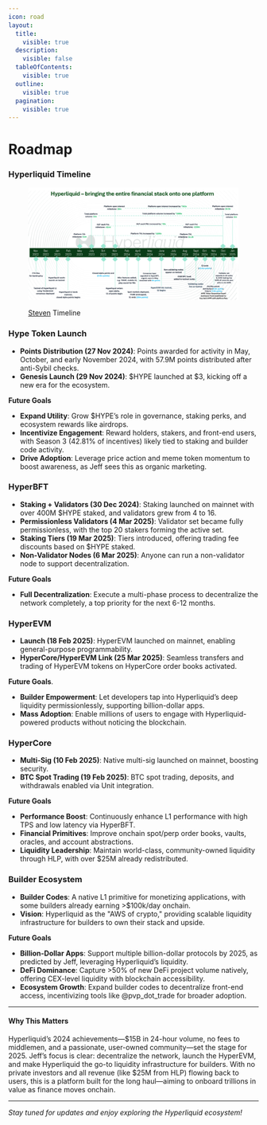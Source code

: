 ```yaml
---
icon: road
layout:
  title:
    visible: true
  description:
    visible: false
  tableOfContents:
    visible: true
  outline:
    visible: true
  pagination:
    visible: true
---
```


# Roadmap

### Hyperliquid Timeline

<figure><img src="../../.gitbook/assets/GgYd0fKacAA3uUb-Photoroom.png" alt=""><figcaption><p><a href="https://x.com/stevenyuntcap/status/1875221019356754143">Steven</a> Timeline</p></figcaption></figure>

### Hype Token Launch

* **Points Distribution (27 Nov 2024)**: Points awarded for activity in May, October, and early November 2024, with 57.9M points distributed after anti-Sybil checks.
* **Genesis Launch (29 Nov 2024)**: $HYPE launched at $3, kicking off a new era for the ecosystem.

**Future Goals**

* **Expand Utility**: Grow $HYPE’s role in governance, staking perks, and ecosystem rewards like airdrops.
* **Incentivize Engagement**: Reward holders, stakers, and front-end users, with Season 3 (42.81% of incentives) likely tied to staking and builder code activity.
* **Drive Adoption**: Leverage price action and meme token momentum to boost awareness, as Jeff sees this as organic marketing.

### HyperBFT

* **Staking + Validators (30 Dec 2024)**: Staking launched on mainnet with over 400M $HYPE staked, and validators grew from 4 to 16.
* **Permissionless Validators (4 Mar 2025)**: Validator set became fully permissionless, with the top 20 stakers forming the active set.
* **Staking Tiers (19 Mar 2025)**: Tiers introduced, offering trading fee discounts based on $HYPE staked.
* **Non-Validator Nodes (6 Mar 2025)**: Anyone can run a non-validator node to support decentralization.

**Future Goals**

* **Full Decentralization**: Execute a multi-phase process to decentralize the network completely, a top priority for the next 6-12 months.

### HyperEVM

* **Launch (18 Feb 2025)**: HyperEVM launched on mainnet, enabling general-purpose programmability.
* **HyperCore/HyperEVM Link (25 Mar 2025)**: Seamless transfers and trading of HyperEVM tokens on HyperCore order books activated.

**Future Goals**.

* **Builder Empowerment**: Let developers tap into Hyperliquid’s deep liquidity permissionlessly, supporting billion-dollar apps.
* **Mass Adoption**: Enable millions of users to engage with Hyperliquid-powered products without noticing the blockchain.

### HyperCore

* **Multi-Sig (10 Feb 2025)**: Native multi-sig launched on mainnet, boosting security.
* **BTC Spot Trading (19 Feb 2025)**: BTC spot trading, deposits, and withdrawals enabled via Unit integration.

**Future Goals**

* **Performance Boost**: Continuously enhance L1 performance with high TPS and low latency via HyperBFT.
* **Financial Primitives**: Improve onchain spot/perp order books, vaults, oracles, and account abstractions.
* **Liquidity Leadership**: Maintain world-class, community-owned liquidity through HLP, with over $25M already redistributed.

### Builder Ecosystem

* **Builder Codes**: A native L1 primitive for monetizing applications, with some builders already earning >$100k/day onchain.
* **Vision**: Hyperliquid as the "AWS of crypto," providing scalable liquidity infrastructure for builders to own their stack and upside.

**Future Goals**

* **Billion-Dollar Apps**: Support multiple billion-dollar protocols by 2025, as predicted by Jeff, leveraging Hyperliquid’s liquidity.
* **DeFi Dominance**: Capture >50% of new DeFi project volume natively, offering CEX-level liquidity with blockchain accessibility.
* **Ecosystem Growth**: Expand builder codes to decentralize front-end access, incentivizing tools like @pvp\_dot\_trade for broader adoption.

***

#### Why This Matters

Hyperliquid’s 2024 achievements—$15B in 24-hour volume, no fees to middlemen, and a passionate, user-owned community—set the stage for 2025. Jeff’s focus is clear: decentralize the network, launch the HyperEVM, and make Hyperliquid the go-to liquidity infrastructure for builders. With no private investors and all revenue (like $25M from HLP) flowing back to users, this is a platform built for the long haul—aiming to onboard trillions in value as finance moves onchain.

***

_Stay tuned for updates and enjoy exploring the Hyperliquid ecosystem!_
